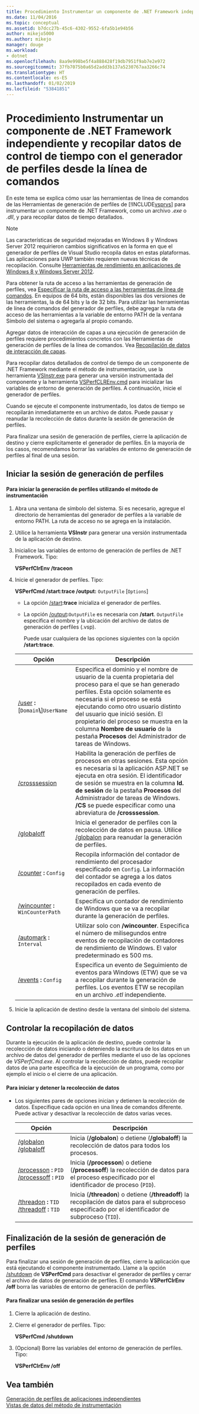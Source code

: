 ```yaml
---
title: Procedimiento Instrumentar un componente de .NET Framework independiente y recopilar datos de control de tiempo con el generador de perfiles desde la línea de comandos | Microsoft Docs
ms.date: 11/04/2016
ms.topic: conceptual
ms.assetid: b7dcc27b-45c6-4302-9552-6fa5b1e94b56
author: mikejo5000
ms.author: mikejo
manager: douge
ms.workload:
- dotnet
ms.openlocfilehash: 8aa9e998be5f4a888428f19db7951f9ab7e2e972
ms.sourcegitcommit: 37fb7075b0a65d2add3b137a5230767aa3266c74
ms.translationtype: HT
ms.contentlocale: es-ES
ms.lasthandoff: 01/02/2019
ms.locfileid: "53841851"
---
```

# <a name="how-to-instrument-a-stand-alone-net-framework-component-and-collect-timing-data-with-the-profiler-from-the-command-line"></a>Procedimiento Instrumentar un componente de .NET Framework independiente y recopilar datos de control de tiempo con el generador de perfiles desde la línea de comandos
En este tema se explica cómo usar las herramientas de línea de comandos de las Herramientas de generación de perfiles de [!INCLUDE[vsprvs](../code-quality/includes/vsprvs_md.md)] para instrumentar un componente de .NET Framework, como un archivo *.exe* o *.dll*, y para recopilar datos de tiempo detallados.  

> [!NOTE]
>  Las características de seguridad mejoradas en Windows 8 y Windows Server 2012 requirieron cambios significativos en la forma en que el generador de perfiles de Visual Studio recopila datos en estas plataformas. Las aplicaciones para UWP también requieren nuevas técnicas de recopilación. Consulte [Herramientas de rendimiento en aplicaciones de Windows 8 y Windows Server 2012](../profiling/performance-tools-on-windows-8-and-windows-server-2012-applications.md).  
> 
>  Para obtener la ruta de acceso a las herramientas de generación de perfiles, vea [Especificar la ruta de acceso a las herramientas de línea de comandos](../profiling/specifying-the-path-to-profiling-tools-command-line-tools.md). En equipos de 64 bits, están disponibles las dos versiones de las herramientas, la de 64 bits y la de 32 bits. Para utilizar las herramientas de línea de comandos del generador de perfiles, debe agregar la ruta de acceso de las herramientas a la variable de entorno PATH de la ventana Símbolo del sistema o agregarla al propio comando.  
> 
>  Agregar datos de interacción de capas a una ejecución de generación de perfiles requiere procedimientos concretos con las Herramientas de generación de perfiles de la línea de comandos. Vea [Recopilación de datos de interacción de capas](../profiling/adding-tier-interaction-data-from-the-command-line.md).  

 Para recopilar datos detallados de control de tiempo de un componente de .NET Framework mediante el método de instrumentación, use la herramienta [VSInstr.exe](../profiling/vsinstr.md) para generar una versión instrumentada del componente y la herramienta [VSPerfCLREnv.cmd](../profiling/vsperfclrenv.md) para inicializar las variables de entorno de generación de perfiles. A continuación, inicie el generador de perfiles.  

 Cuando se ejecute el componente instrumentado, los datos de tiempo se recopilarán inmediatamente en un archivo de datos. Puede pausar y reanudar la recolección de datos durante la sesión de generación de perfiles.  

 Para finalizar una sesión de generación de perfiles, cierre la aplicación de destino y cierre explícitamente el generador de perfiles. En la mayoría de los casos, recomendamos borrar las variables de entorno de generación de perfiles al final de una sesión.  

## <a name="start-the-profiling-session"></a>Iniciar la sesión de generación de perfiles  

#### <a name="to-start-profiling-by-using-the-instrumentation-method"></a>Para iniciar la generación de perfiles utilizando el método de instrumentación  

1. Abra una ventana de símbolo del sistema. Si es necesario, agregue el directorio de herramientas del generador de perfiles a la variable de entorno PATH. La ruta de acceso no se agrega en la instalación.  

2. Utilice la herramienta **VSInstr** para generar una versión instrumentada de la aplicación de destino.  

3. Inicialice las variables de entorno de generación de perfiles de .NET Framework. Tipo:  

    **VSPerfClrEnv /traceon**  

4. Inicie el generador de perfiles. Tipo:  

    **VSPerfCmd /start:trace /output:** `OutputFile` [`Options`]  

   - La opción [/start](../profiling/start.md)**:trace** inicializa el generador de perfiles.  

   - La opción [/output](../profiling/output.md)**:**`OutputFile` es necesaria con **/start**. `OutputFile` especifica el nombre y la ubicación del archivo de datos de generación de perfiles (.vsp).  

     Puede usar cualquiera de las opciones siguientes con la opción **/start:trace**.  

   | Opción | Descripción |
   | - | - |
   | [/user](../profiling/user-vsperfcmd.md) **:**[`Domain`**\\**]`UserName` | Especifica el dominio y el nombre de usuario de la cuenta propietaria del proceso para el que se han generado perfiles. Esta opción solamente es necesaria si el proceso se está ejecutando como otro usuario distinto del usuario que inició sesión. El propietario del proceso se muestra en la columna **Nombre de usuario** de la pestaña **Procesos** del Administrador de tareas de Windows. |
   | [/crosssession](../profiling/crosssession.md) | Habilita la generación de perfiles de procesos en otras sesiones. Esta opción es necesaria si la aplicación ASP.NET se ejecuta en otra sesión. El identificador de sesión se muestra en la columna **Id. de sesión** de la pestaña **Procesos** del Administrador de tareas de Windows. **/CS** se puede especificar como una abreviatura de **/crosssession**. |
   | [/globaloff](../profiling/globalon-and-globaloff.md) | Inicia el generador de perfiles con la recolección de datos en pausa. Utilice [/globalon](../profiling/globalon-and-globaloff.md) para reanudar la generación de perfiles. |
   | [/counter](../profiling/counter.md) **:** `Config` | Recopila información del contador de rendimiento del procesador especificado en `Config`. La información del contador se agrega a los datos recopilados en cada evento de generación de perfiles. |
   | [/wincounter](../profiling/wincounter.md) **:** `WinCounterPath` | Especifica un contador de rendimiento de Windows que se va a recopilar durante la generación de perfiles. |
   | [/automark](../profiling/automark.md) **:** `Interval` | Utilizar solo con **/wincounter**. Especifica el número de milisegundos entre eventos de recopilación de contadores de rendimiento de Windows. El valor predeterminado es 500 ms. |
   | [/events](../profiling/events-vsperfcmd.md) **:** `Config` | Especifica un evento de Seguimiento de eventos para Windows (ETW) que se va a recopilar durante la generación de perfiles. Los eventos ETW se recopilan en un archivo *.etl* independiente. |


5. Inicie la aplicación de destino desde la ventana del símbolo del sistema.  

## <a name="control-data-collection"></a>Controlar la recopilación de datos  
 Durante la ejecución de la aplicación de destino, puede controlar la recolección de datos iniciando o deteniendo la escritura de los datos en un archivo de datos del generador de perfiles mediante el uso de las opciones de *VSPerfCmd.exe*. Al controlar la recolección de datos, puede recopilar datos de una parte específica de la ejecución de un programa, como por ejemplo el inicio o el cierre de una aplicación.  

#### <a name="to-start-and-stop-data-collection"></a>Para iniciar y detener la recolección de datos  

-   Los siguientes pares de opciones inician y detienen la recolección de datos. Especifique cada opción en una línea de comandos diferente. Puede activar y desactivar la recolección de datos varias veces.  

    |Opción|Descripción|  
    |------------|-----------------|  
    |[/globalon /globaloff](../profiling/globalon-and-globaloff.md)|Inicia (**/globalon**) o detiene (**/globaloff**) la recolección de datos para todos los procesos.|  
    |[/processon](../profiling/processon-and-processoff.md) **:** `PID` [/processoff](../profiling/processon-and-processoff.md) **:** `PID`|Inicia (**/processon**) o detiene (**/processoff**) la recolección de datos para el proceso especificado por el identificador de proceso (`PID`).|  
    |[/threadon](../profiling/threadon-and-threadoff.md) **:** `TID` [/threadoff](../profiling/threadon-and-threadoff.md) **:** `TID`|Inicia (**/threadon**) o detiene (**/threadoff**) la recopilación de datos para el subproceso especificado por el identificador de subproceso (`TID`).|  

## <a name="end-the-profiling-session"></a>Finalización de la sesión de generación de perfiles  
 Para finalizar una sesión de generación de perfiles, cierre la aplicación que está ejecutando el componente instrumentado. Llame a la opción [/shutdown](../profiling/shutdown.md) de **VSPerfCmd** para desactivar el generador de perfiles y cerrar el archivo de datos de generación de perfiles. El comando **VSPerfClrEnv /off** borra las variables de entorno de generación de perfiles.  

#### <a name="to-end-a-profiling-session"></a>Para finalizar una sesión de generación de perfiles  

1.  Cierre la aplicación de destino.  

2.  Cierre el generador de perfiles. Tipo:  

     **VSPerfCmd /shutdown**  

3.  (Opcional) Borre las variables del entorno de generación de perfiles. Tipo:  

     **VSPerfClrEnv /off**  

## <a name="see-also"></a>Vea también  
 [Generación de perfiles de aplicaciones independientes](../profiling/command-line-profiling-of-stand-alone-applications.md)   
 [Vistas de datos del método de instrumentación](../profiling/instrumentation-method-data-views.md)